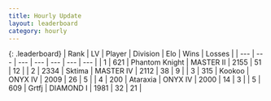 ```yaml
---
title: Hourly Update
layout: leaderboard
category: hourly
---
```


{: .leaderboard}
| Rank | LV | Player | Division | Elo | Wins | Losses |
| --- | --- | --- | --- | --- | --- | --- |
| <span data-change="0">1</span> | 621 | <span title="ID: 742939">Phantom Knight</span> | MASTER II | <span data-change="0">2155</span> | <span data-change="0">51</span> | <span data-change="0">12</span> |
| <span data-change="0">2</span> | 2334 | <span title="ID: 353063">Sktima</span> | MASTER IV | <span data-change="0">2112</span> | <span data-change="0">38</span> | <span data-change="0">9</span> |
| <span data-change="0">3</span> | 315 | <span title="ID: 598288">Kookoo</span> | ONYX IV | <span data-change="9">2009</span> | <span data-change="2">26</span> | <span data-change="0">5</span> |
| <span data-change="0">4</span> | 200 | <span title="ID: 745153">Ataraxia</span> | ONYX IV | <span data-change="0">2000</span> | <span data-change="0">14</span> | <span data-change="0">3</span> |
| <span data-change="0">5</span> | 609 | <span title="ID: 742306">Grtfj</span> | DIAMOND I | <span data-change="0">1981</span> | <span data-change="0">32</span> | <span data-change="0">21</span> |